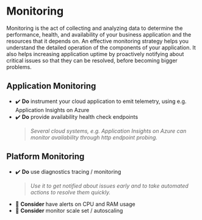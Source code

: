 # Monitoring

Monitoring is the act of collecting and analyzing data to determine the performance, health, and availability of your business application and the resources that it depends on. An effective monitoring strategy helps you understand the detailed operation of the components of your application. It also helps increasing application uptime by proactively notifying about critical issues so that they can be resolved, before becoming bigger problems.

## Application Monitoring

- ✔️ **Do** instrument your cloud application to emit telemetry, using e.g. Application Insights on Azure
- ✔️ **Do** provide availability health check endpoints
    > *Several cloud systems, e.g. Application Insights on Azure can monitor availability through http endpoint probing.*

## Platform Monitoring

- ✔️ **Do** use diagnostics tracing / monitoring
    > *Use it to get notified about issues early and to take automated actions to resolve them quickly.*
- 💭 **Consider** have alerts on CPU and RAM usage
- 💭 **Consider** monitor scale set / autoscaling